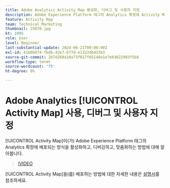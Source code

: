 ```yaml
---
title: Adobe Analytics Activity Map 활성화, 디버그 및 사용자 지정
description: Adobe Experience Platform 태그의 Analytics 확장에 Activity Map이 배포되는 방식을 활성화하고, 디버깅하고, 맞춤화하는 방법에 대해 알아봅니다.
feature: Activity Map
team: Technical Marketing
thumbnail: 25878.jpg
kt: 1995
role: User
level: Beginner
last-substantial-update: 2024-06-21T00:00:00Z
exl-id: 4160b974-fbdb-42e7-b77d-e1322db433b3
source-git-commit: 2b7d260a10a73f017f65146e1e7e64822983f5b6
workflow-type: tm+mt
source-wordcount: '75'
ht-degree: 0%

---
```


# Adobe Analytics [!UICONTROL Activity Map] 사용, 디버그 및 사용자 지정

[!UICONTROL Activity Map]이(가) Adobe Experience Platform 태그의 Analytics 확장에 배포되는 방식을 활성화하고, 디버깅하고, 맞춤화하는 방법에 대해 알아봅니다.

>[!VIDEO](https://video.tv.adobe.com/v/327634?quality=12&learn=on&captions=kor)

[!UICONTROL Activity Map]을(를) 배포하는 방법에 대한 자세한 내용은 [설명서](https://experienceleague.adobe.com/ko/docs/analytics/analyze/activity-map/getting-started/activitymap-enable)를 참조하세요.
